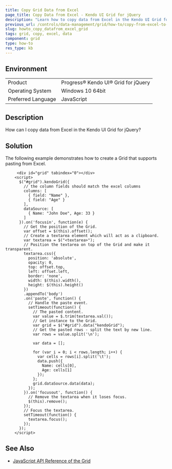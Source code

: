 ```yaml
---
title: Copy Grid Data from Excel
page_title: Copy Data from Excel - Kendo UI Grid for jQuery
description: "Learn how to copy data from Excel in the Kendo UI Grid for jQuery."
previous_url: /controls/data-management/grid/how-to/copy-from-excel-to-grid.html, /controls/data-management/grid/how-to/copy-from-excel-to-grid, /web/grid/how-to/copy-from-excel-to-grid, /controls/data-management/grid/how-to/excel/copy-from-excel-to-grid
slug: howto_copy_datafrom_excel_grid
tags: grid, copy, excel, data
component: grid
type: how-to
res_type: kb
---
```


## Environment

<table>
 <tr>
  <td>Product</td>
  <td>Progress® Kendo UI® Grid for jQuery</td>
 </tr>
 <tr>
  <td>Operating System</td>
  <td>Windows 10 64bit</td>
 </tr>
 <tr>
  <td>Preferred Language</td>
  <td>JavaScript</td>
 </tr>
</table>

## Description

How can I copy data from Excel in the Kendo UI Grid for jQuery?

## Solution

The following example demonstrates how to create a Grid that supports pasting from Excel.

```dojo
     <div id="grid" tabindex="0"></div>
    <script>
      $("#grid").kendoGrid({
        // the column fields should match the excel columns
        columns: [
          { field: "Name" },
          { field: "Age" }
        ],
        dataSource: [
          { Name: "John Doe", Age: 33 }
        ]
      }).on('focusin', function(e) {
        // Get the position of the Grid.
        var offset = $(this).offset();
        // Create a textarea element which will act as a clipboard.
        var textarea = $("<textarea>");
        // Position the textarea on top of the Grid and make it transparent.
        textarea.css({
          position: 'absolute',
          opacity: 0,
          top: offset.top,
          left: offset.left,
          border: 'none',
          width: $(this).width(),
          height: $(this).height()
        })
        .appendTo('body')
        .on('paste', function() {
          // Handle the paste event.
          setTimeout(function() {
            // The pasted content.
            var value = $.trim(textarea.val());
            // Get instance to the Grid.
            var grid = $("#grid").data("kendoGrid");
            // Get the pasted rows - split the text by new line.
            var rows = value.split('\n');

            var data = [];

            for (var i = 0; i < rows.length; i++) {
              var cells = rows[i].split('\t');
              data.push({
                Name: cells[0],
                Age: cells[1]
              });
            };
            grid.dataSource.data(data);
          });
        }).on('focusout', function() {
          // Remove the textarea when it loses focus.
          $(this).remove();
        });
        // Focus the textarea.
        setTimeout(function() {
          textarea.focus();
        });
      });
    </script>
```

## See Also

* [JavaScript API Reference of the Grid](/api/javascript/ui/grid)
